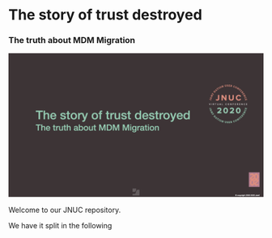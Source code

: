 # The story of trust destroyed
### The truth about MDM Migration

![talktitle](https://github.com/motionbug/jnuc2020/blob/master/images/title.png "Talk Title")

Welcome to our JNUC repository.

We have it split in the following
